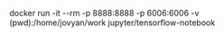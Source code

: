 docker run -it --rm -p 8888:8888 -p 6006:6006 -v (pwd):/home/jovyan/work jupyter/tensorflow-notebook